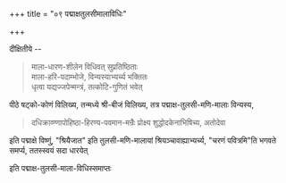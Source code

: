 +++
title = "०९ पद्माक्षतुलसीमालाविधिः"

+++

दीक्षितीये --

> माला-धारण-शीलेन विधिवत् सुप्रतिष्ठिताः  
माला-हरि-पदाम्भोजे, विन्यस्याभ्यर्च्य भक्तितः  
धृत्वा यद्यज्जपेन्मन्त्रं, तत्कोटि-गुणितं भवेत् 

पीठे षट्को-कोणं विलिख्य, तन्मध्ये श्री-बीजं विलिख्य, तत्र पद्माक्ष-तुलसी-मणि-मालाः विन्यस्य,

> दधिक्राव्ण्णापोहिष्ठा-हिरण्य-पवमान-मन्रैः प्रोक्ष्य शुद्धोदकेनाभिषिच्य, अतोदेवा 

इति पद्माक्षे विष्णुं, "श्रियैजात" इति तुलसी-मणि-मालायां श्रियञ्चावाह्याभ्यर्च्य, "चरणं पवित्रमि"ति भगवते समर्प्य, ततस्स्वयं सदा धारयेत्

इति पद्माक्ष-तुलसी-माला-विधिस्समाप्तः 